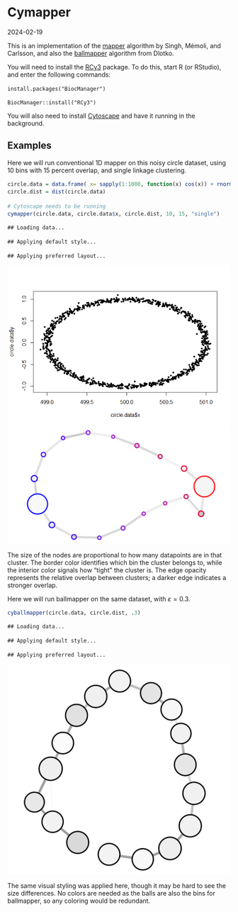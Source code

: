 Cymapper
================
2024-02-19

This is an implementation of the
[mapper](https://research.math.osu.edu/tgda/mapperPBG.pdf) algorithm by
Singh, Mémoli, and Carlsson, and also the
[ballmapper](https://arxiv.org/pdf/1901.07410.pdf) algorithm from
Dlotko.

You will need to install the
[RCy3](https://www.bioconductor.org/packages/release/bioc/html/RCy3.html)
package. To do this, start R (or RStudio), and enter the following
commands:

`install.packages("BiocManager")`

`BiocManager::install("RCy3")`

You will also need to install [Cytoscape](https://cytoscape.org/) and
have it running in the background.

## Examples

Here we will run conventional 1D mapper on this noisy circle dataset,
using 10 bins with 15 percent overlap, and single linkage clustering.

``` r
circle.data = data.frame( x= sapply(1:1000, function(x) cos(x)) + rnorm(100, 500, .03), y = sapply(1:1000, function(x) sin(x)) + rnorm(100, 0, 0.03))
circle.dist = dist(circle.data)

# Cytoscape needs to be running
cymapper(circle.data, circle.data$x, circle.dist, 10, 15, "single")
```

    ## Loading data...

    ## Applying default style...

    ## Applying preferred layout...

![](man/figures/circle-1.png "noisy circle data")
![](man/figures/1dmappercircle.png "wow a cycle")

The size of the nodes are proportional to how many datapoints are in
that cluster. The border color identifies which bin the cluster belongs
to, while the interior color signals how “tight” the cluster is. The
edge opacity represents the relative overlap between clusters; a darker
edge indicates a stronger overlap.

Here we will run ballmapper on the same dataset, with
$\varepsilon = 0.3$.

``` r
cyballmapper(circle.data, circle.dist, .3)
```

    ## Loading data...

    ## Applying default style...

    ## Applying preferred layout...

![](man/figures/ballmappercircle.png "the balls have made a cycle")

The same visual styling was applied here, though it may be hard to see
the size differences. No colors are needed as the balls are also the
bins for ballmapper, so any coloring would be redundant.
